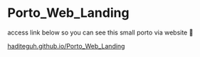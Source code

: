 # Porto_Web_Landing
access link below so you can see this small porto via website 🥳

[haditeguh.github.io/Porto_Web_Landing](https://haditeguh.github.io/Porto_Web_Landing/)
